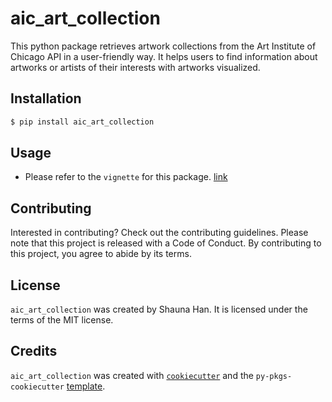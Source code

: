 # aic_art_collection

This python package retrieves artwork collections from the Art Institute of Chicago API in a user-friendly way. 
It helps users to find information about artworks or artists of their interests with artworks visualized. 


## Installation

```bash
$ pip install aic_art_collection
```

## Usage

- Please refer to the `vignette` for this package. [link](/Users/user/Documents/fall2022/mds/aic_art_collection/aic_art_collection_vignette.ipynb)

## Contributing

Interested in contributing? Check out the contributing guidelines. Please note that this project is released with a Code of Conduct. By contributing to this project, you agree to abide by its terms.

## License

`aic_art_collection` was created by Shauna Han. It is licensed under the terms of the MIT license.

## Credits

`aic_art_collection` was created with [`cookiecutter`](https://cookiecutter.readthedocs.io/en/latest/) and the `py-pkgs-cookiecutter` [template](https://github.com/py-pkgs/py-pkgs-cookiecutter).
